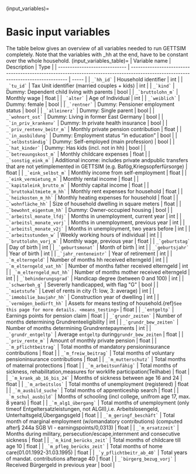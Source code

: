 (input_variables)=

# Basic input variables

The table below gives an overview of all variables needed to run GETTSIM completely.
Note that the variables with \_hh at the end, have to be constant over the whole
household.
(input_variables_table)=
| Variable name                 | Description                                                                                                                       | Type  |
| ----------------------------- | --------------------------------------------------------------------------------------------------------------------------------- | ----- |
| `` _`hh_id` ``                | Household identifier                                                                                                              | int   |
| `` _`tu_id` ``                | Tax Unit identifier (married couples + kids)                                                                                      | int   |
| `` _`kind` ``                 | Dummy: Dependent child living with parents                                                                                        | bool  |
| `` _`bruttolohn_m` ``         | Monthly wage                                                                                                                      | float |
| `` _`alter` ``                | Age of Individual                                                                                                                 | int   |
| `` _`weiblich` ``             | Dummy: female                                                                                                                     | bool  |
| `` _`rentner` ``              | Dummy: Pensioner employment status                                                                                                | bool  |
| `` _`alleinerz` ``            | Dummy: Single parent                                                                                                              | bool  |
| `` _`wohnort_ost` ``          | Dummy: Living in former East Germany                                                                                              | bool  |
| `` _`in_priv_krankenv` ``     | Dummy: In private health insurance                                                                                                | bool  |
| `` _`priv_rentenv_beitr_m` `` | Monthly private pension contribution                                                                                              | float |
| `` _`in_ausbildung` ``        | Dummy: Employment status “in education”                                                                                           | bool  |
| `` _`selbstständig` ``        | Dummy: Self-employed (main profession)                                                                                            | bool  |
| `` _`hat_kinder` ``           | Dummy: Has kids (incl. not in hh)                                                                                                 | bool  |
| `` _`betreuungskost_m` ``     | Monthly childcare expenses                                                                                                        | float |
| `` _`sonstig_eink_m` ``       | Additional income: includes private andpublic transfers that are not yetimplemented in GETTSIM (e.g. Bafög,Kriegsopferfürsorge)   | float |
| `` _`eink_selbst_m` ``        | Monthly income from self-employment                                                                                               | float |
| `` _`eink_vermietung_m` ``    | Monthly rental income                                                                                                             | float |
| `` _`kapitaleink_brutto_m` `` | Monthly capital income                                                                                                            | float |
| `` _`bruttokaltmiete_m_hh` `` | Monthly rent expenses for household                                                                                               | float |
| `` _`heizkosten_m_hh` ``      | Monthly heating expenses for household                                                                                            | float |
| `` _`wohnfläche_hh` ``        | Size of household dwelling in square meters                                                                                       | float |
| `` _`bewohnt_eigentum_hh` ``  | Dummy: Owner-occupied housing                                                                                                     | bool  |
| `` _`arbeitsl_monate_lfdj` `` | Months in unemployment, current year                                                                                              | int   |
| `` _`arbeitsl_monate_vorj` `` | Months in unemployment, previous year                                                                                             | int   |
| `` _`arbeitsl_monate_v2j` ``  | Months in unemployment, two years before                                                                                          | int   |
| `` _`arbeitsstunden_w` ``     | Weekly working hours of individual                                                                                                | int   |
| `` _`bruttolohn_vorj_m` ``    | Monthly wage, previous year                                                                                                       | float |
| `` _`geburtstag` ``           | Day of birth                                                                                                                      | int   |
| `` _`geburtsmonat` ``         | Month of birth                                                                                                                    | int   |
| `` _`geburtsjahr` ``          | Year of birth                                                                                                                     | int   |
| `` _`jahr_renteneintr` ``     | Year of retirement                                                                                                                | int   |
| `` _`m_elterngeld` ``         | Number of months hh received elterngeld                                                                                           | int   |
| `` _`m_elterngeld_vat_hh` ``  | Number of months father received elterngeld                                                                                       | int   |
| `` _`m_elterngeld_mut_hh` ``  | Number of months mother received elterngeld                                                                                       | int   |
| `` _`behinderungsgrad` ``     | Handicap degree (between 0 and 100)                                                                                               | int   |
| `` _`schwerbeh_g` ``          | Severerly handicapped, with flag "G"                                                                                              | bool  |
| `` _`mietstufe` ``            | Level of rents in city (1: low, 3: average)                                                                                       | int   |
| `` _`immobilie_baujahr_hh` `` | Construction year of dwelling                                                                                                     | int   |
| `` _`vermögen_bedürft_hh` ``  | Assets for means testing of household.{ref}`See this page for more details. <means_testing>`                                      | float |
| `` _`entgeltp` ``             | Earnings points for pension claim                                                                                                 | float |
| `` _`grundr_zeiten` ``        | Number of months determining Grundrenteeligibility                                                                                | int   |
| `` _`grundr_bew_zeiten` ``    | Number of months determining Grundrentepayments                                                                                   | int   |
| `` _`grundr_entgeltp` ``      | Average `entgeltp` during`grundr_bew_zeiten`                                                                                      | float |
| `` _`priv_rente_m` ``         | Amount of monthly private pension                                                                                                 | float |
| `` _`m_pflichtbeitrag` ``     | Total months of mandatory pensioninsurance contributions                                                                          | float |
| `` _`m_freiw_beitrag` ``      | Total months of voluntary pensioninsurance contributions                                                                          | float |
| `` _`m_mutterschutz` ``       | Total months of maternal protections                                                                                              | float |
| `` _`m_arbeitsunfähig` ``     | Total months of sickness, rehabilitation,measures for worklife participation(Teilhabe)                                            | float |
| `` _`m_krank_ab_16_bis_24` `` | Months of sickness between age 16 and 24                                                                                          | float |
| `` _`m_arbeitslos` ``         | Total months of unemployment (registered)                                                                                         | float |
| `` _`m_ausbild_suche` ``      | Total months of apprenticeship search                                                                                             | float |
| `` _`m_schul_ausbild` ``      | Months of schooling (incl college, unifrom age 17, max. 8 years)                                                                  | float |
| `` _`m_alg1_übergang` ``      | Total months of unemployment (only timeof Entgeltersatzleistungen, not ALGII),i.e. Arbeitslosengeld, Unterhaltsgeld,Übergangsgeld | float |
| `` _`m_geringf_beschäft` ``   | Total month of marginal employment (w/omandatory contributions) (computed after§ 244a SGB VI - earningspoints/0,0313)             | float |
| `` _`m_ersatzzeit` ``         | Months during military, persecution/escape,internment and consecutive sickness                                                    | float |
| `` _`m_kind_berücks_zeit` ``  | Total months of childcare till age 10                                                                                             | float |
| `` _`m_pfleg_berücks_zeit` `` | Total months of home care(01.01.1992-31.03.1995)                                                                                  | float |
| `` _`y_pflichtbeitr_ab_40` `` | Total years of mandat. contributions afterage 40                                                                                  | float |
| `` _`bürgerg_bezug_vorj` ``   | Received Bürgergeld in previous year                                                                                              | bool  |
